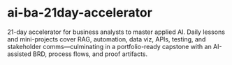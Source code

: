 # ai-ba-21day-accelerator
21-day accelerator for business analysts to master applied AI. Daily lessons and mini-projects cover RAG, automation, data viz, APIs, testing, and stakeholder comms—culminating in a portfolio-ready capstone with an AI-assisted BRD, process flows, and proof artifacts.
